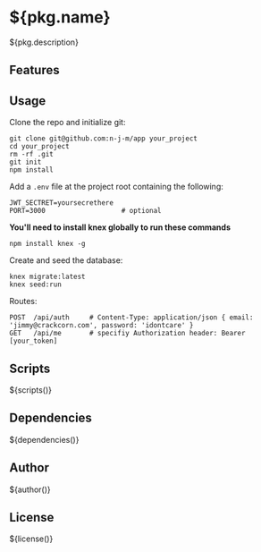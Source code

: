 # ${pkg.name}

${pkg.description}

## Features

## Usage

Clone the repo and initialize git:
```
git clone git@github.com:n-j-m/app your_project
cd your_project
rm -rf .git
git init
npm install
```
Add a ```.env``` file at the project root containing the following:
```
JWT_SECTRET=yoursecrethere
PORT=3000                   # optional
```

**You'll need to install knex globally to run these commands**
```
npm install knex -g
```

Create and seed the database:
```
knex migrate:latest
knex seed:run
```

Routes:
```
POST  /api/auth     # Content-Type: application/json { email: 'jimmy@crackcorn.com', password: 'idontcare' }
GET   /api/me       # specifiy Authorization header: Bearer [your_token]
```

## Scripts

${scripts()}

## Dependencies

${dependencies()}

## Author

${author()}

## License

${license()}